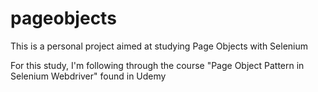 # pageobjects
This is a personal project aimed at studying Page Objects with Selenium

For this study, I'm following through the course "Page Object Pattern in Selenium Webdriver" found in Udemy
